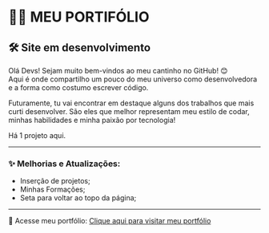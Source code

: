 # 👩‍💻 MEU PORTIFÓLIO
## 🛠 Site em desenvolvimento

Olá Devs! Sejam muito bem-vindos ao meu cantinho no GitHub! 😊  
Aqui é onde compartilho um pouco do meu universo como desenvolvedora e a forma como costumo escrever código.

Futuramente, tu vai encontrar em destaque alguns dos trabalhos que mais curti desenvolver. São eles que melhor representam meu estilo de codar, minhas habilidades e minha paixão por tecnologia!

Há 1 projeto aqui.

---

### ✨ Melhorias e Atualizações:

- Inserção de projetos;
- Minhas Formações;
- Seta para voltar ao topo da página;
---

🔗 Acesse meu portfólio: [Clique aqui para visitar meu portfólio](https://escandioneider.github.io/portifolio/)
